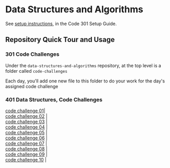 # Data Structures and Algorithms

See [setup instructions](https://codefellows.github.io/setup-guide/code-301/3-code-challenges), in the Code 301 Setup Guide.

## Repository Quick Tour and Usage

### 301 Code Challenges

Under the `data-structures-and-algorithms` repository, at the top level is a folder called `code-challenges`

Each day, you'll add one new file to this folder to do your work for the day's assigned code challenge

### 401 Data Structures, Code Challenges


 [code challenge 01]()|\
 [code challenge 02](/challenges/array_shift) |\
 [code challenge 03](/challenges/array_binary_search) |\
 [code challenge 04]() |\
 [code challenge 05]() |\
 [code challenge 06]() |\
 [code challenge 07]() |\
 [code challenge 08]() |\
 [code challenge 09]() |\
 [code challenge 10]() |

